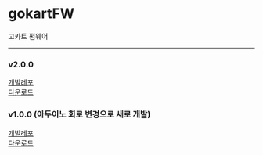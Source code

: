 # gokartFW
고카트 펌웨어

---
### v2.0.0
[개발레포](https://github.com/apwlq/cheondung_gokart)  
[다운로드](https://github.com/apwlq/cheondung_gokart/releases)

### v1.0.0 (아두이노 회로 변경으로 새로 개발)
[개발레포](https://github.com/apwlq/cheondung_gokart)  
[다운로드](https://github.com/apwlq/cheondung_gokart/releases)
